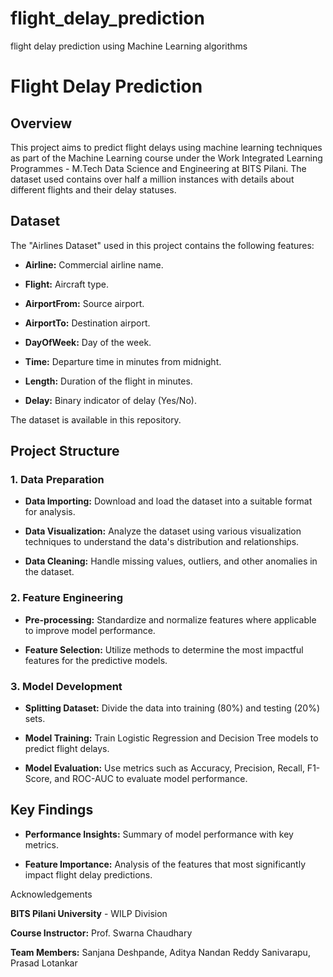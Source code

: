 # flight_delay_prediction
flight delay prediction using Machine Learning algorithms

# Flight Delay Prediction

## Overview
This project aims to predict flight delays using machine learning techniques as part of the Machine Learning course under the Work Integrated Learning Programmes - M.Tech Data Science and Engineering at BITS Pilani. The dataset used contains over half a million instances with details about different flights and their delay statuses.

## Dataset

The "Airlines Dataset" used in this project contains the following features:

- **Airline:** Commercial airline name.
  
- **Flight:** Aircraft type.
  
- **AirportFrom:** Source airport.
  
- **AirportTo:** Destination airport.
  
- **DayOfWeek:** Day of the week.
  
- **Time:** Departure time in minutes from midnight.
  
- **Length:** Duration of the flight in minutes.
  
- **Delay:** Binary indicator of delay (Yes/No).

The dataset is available in this repository.

## Project Structure

### 1. Data Preparation

- **Data Importing:** Download and load the dataset into a suitable format for analysis.
  
- **Data Visualization:** Analyze the dataset using various visualization techniques to understand the data's distribution and relationships.
  
- **Data Cleaning:** Handle missing values, outliers, and other anomalies in the dataset.

### 2. Feature Engineering

- **Pre-processing:** Standardize and normalize features where applicable to improve model performance.
  
- **Feature Selection:** Utilize methods to determine the most impactful features for the predictive models.

### 3. Model Development

- **Splitting Dataset:** Divide the data into training (80%) and testing (20%) sets.
  
- **Model Training:** Train Logistic Regression and Decision Tree models to predict flight delays.
  
- **Model Evaluation:** Use metrics such as Accuracy, Precision, Recall, F1-Score, and ROC-AUC to evaluate model performance.

## Key Findings

- **Performance Insights:** Summary of model performance with key metrics.
  
- **Feature Importance:** Analysis of the features that most significantly impact flight delay predictions.

Acknowledgements

**BITS Pilani University** - WILP Division

**Course Instructor:** Prof. Swarna Chaudhary

**Team Members:** Sanjana Deshpande, Aditya Nandan Reddy Sanivarapu, Prasad Lotankar
